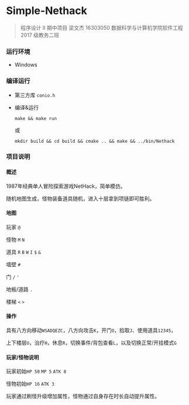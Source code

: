 # Simple-Nethack

> 程序设计 Ⅱ 期中项目 梁文杰 16303050 数据科学与计算机学院软件工程 2017 级教务二班

### 运行环境

- Windows

### 编译运行

- 第三方库 `conio.h`

- 编译&运行

  `make && make run` 

  或

  `mkdir build && cd build && cmake .. && make && ../bin/Nethack`

### 项目说明

#### 概述

1987年经典单人冒险探索游戏NetHack，简单模仿。

随机地图生成，怪物装备道具随机，进入十层拿到项链即可胜利。

#### 地图

玩家 `@`

怪物 `M` `N`

道具 `R` `B` `W` `I` `$` `&` 

墙壁 `#`

门 `/` `'`

地板/道路 `.`

楼梯 `<` `>`

#### 操作

具有八方向移动`WSADQEZC`，八方向攻击`K`，开门`O`，拾取`J`、使用道具`12345`，

上下楼层`U`，治疗`H`，休息`R`，切换事件/背包查看`L`，以及切换正常/开挂模式`G`

#### 玩家/怪物说明

玩家初始`HP 50` `MP 5` `ATK 8`

怪物初始`HP 16` `ATK 3`

玩家通过刷怪升级增加属性，怪物通过自身存在时长自动提升属性。
